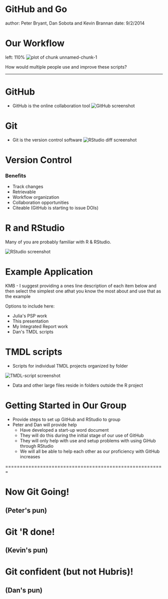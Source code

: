 GitHub and Go
========================================================
author: Peter Bryant, Dan Sobota and Kevin Brannan
date: 9/2/2014

Our Workflow
========================================================
left: 110%
![plot of chunk unnamed-chunk-1](GitHubandGo_Presentation-figure/unnamed-chunk-1.png) 

How would multiple people use and improve these scripts?

***

GitHub
========================================================

- GitHub is the online collaboration tool
  ![GitHub screenshot](GitHub.PNG)

Git
========================================================

- Git is the version control software
  ![RStudio diff screenshot](RStudioDiff.PNG)

Version Control
========================================================

### Benefits
- Track changes
- Retrievable
- Workflow organization
- Collaboration opportunities
- Citeable (GitHub is starting to issue DOIs)

R and RStudio
========================================================

Many of you are probably familiar with R & RStudio.

![RStudio screenshot](RStudio.PNG)

Example Application
=======================================================
KMB - I suggest providing a ones line description of each item below and then select the simplest one athat you know the most about and use that as the example

Options to include here:
- Julia's PSP work 
- This presentation
- My Integrated Report work
- Dan's TMDL scripts

TMDL scripts
=======================================================
- Scripts for individual TMDL projects organized by folder

![TMDL-script screenshot](TMDL-Scripts.jpg)

- Data and other large files reside in folders outside the R project

Getting Started in Our Group
=======================================================

- Provide steps to set up GitHub and RStudio to group
- Peter and Dan will provide help
  - Have developed a start-up word document
  - They will do this during the initial stage of our use of GitHub
  - They will only help with use and setup problems with using GiHub through RStudio
  - We will all be able to help each other as our proficiency with GitHub increases
  

=======================================================
# **Now Git Going!** 
## (Peter's pun)
# **Git 'R done!**
## (Kevin's pun)
# **Git confident (but not Hubris)!**
## (Dan's pun)
